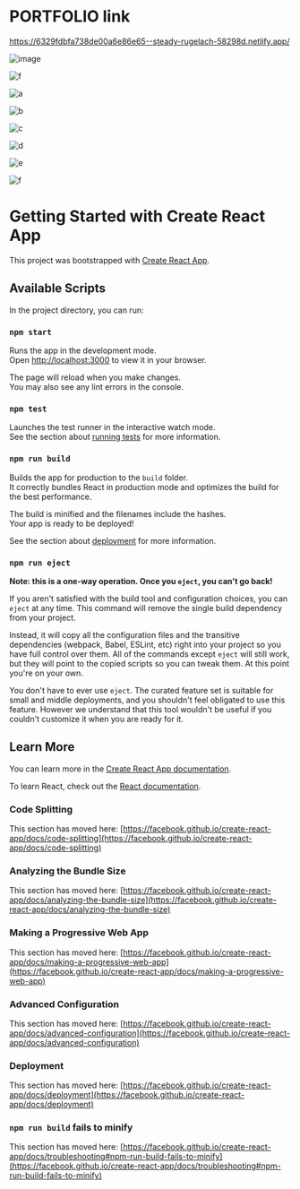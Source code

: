 # PORTFOLIO link 
https://6329fdbfa738de00a6e86e65--steady-rugelach-58298d.netlify.app/

![image](https://user-images.githubusercontent.com/104255388/190924058-040a95f1-c8b0-4e0d-aae6-5743057025d4.png)

![f](https://user-images.githubusercontent.com/104255388/191172503-6f593413-397a-46b1-8376-5cf8f974d534.jpg)

![a](https://user-images.githubusercontent.com/104255388/191172104-622ae435-8c4d-4ab4-ae04-b8b2b3da306d.jpg)

![b](https://user-images.githubusercontent.com/104255388/191172172-9407ce82-46d5-42dc-a46c-47bda7c3c552.jpg)

![c](https://user-images.githubusercontent.com/104255388/191172224-451d4eb3-2137-4108-a301-64eccaf4eba5.jpg)

![d](https://user-images.githubusercontent.com/104255388/191172360-a5bad974-f4e9-4fc8-8a5f-47a252a0c243.jpg)

![e](https://user-images.githubusercontent.com/104255388/191172437-b3faed18-6fcb-4d19-94eb-e98d2da3f789.jpg)

![f](https://user-images.githubusercontent.com/104255388/191172594-f3ee01dd-a227-4c6a-9497-356673ec4efb.jpg)


# Getting Started with Create React App

This project was bootstrapped with [Create React App](https://github.com/facebook/create-react-app).

## Available Scripts

In the project directory, you can run:

### `npm start`

Runs the app in the development mode.\
Open [http://localhost:3000](http://localhost:3000) to view it in your browser.

The page will reload when you make changes.\
You may also see any lint errors in the console.

### `npm test`

Launches the test runner in the interactive watch mode.\
See the section about [running tests](https://facebook.github.io/create-react-app/docs/running-tests) for more information.

### `npm run build`

Builds the app for production to the `build` folder.\
It correctly bundles React in production mode and optimizes the build for the best performance.

The build is minified and the filenames include the hashes.\
Your app is ready to be deployed!

See the section about [deployment](https://facebook.github.io/create-react-app/docs/deployment) for more information.

### `npm run eject`

**Note: this is a one-way operation. Once you `eject`, you can't go back!**

If you aren't satisfied with the build tool and configuration choices, you can `eject` at any time. This command will remove the single build dependency from your project.

Instead, it will copy all the configuration files and the transitive dependencies (webpack, Babel, ESLint, etc) right into your project so you have full control over them. All of the commands except `eject` will still work, but they will point to the copied scripts so you can tweak them. At this point you're on your own.

You don't have to ever use `eject`. The curated feature set is suitable for small and middle deployments, and you shouldn't feel obligated to use this feature. However we understand that this tool wouldn't be useful if you couldn't customize it when you are ready for it.

## Learn More

You can learn more in the [Create React App documentation](https://facebook.github.io/create-react-app/docs/getting-started).

To learn React, check out the [React documentation](https://reactjs.org/).

### Code Splitting

This section has moved here: [https://facebook.github.io/create-react-app/docs/code-splitting](https://facebook.github.io/create-react-app/docs/code-splitting)

### Analyzing the Bundle Size

This section has moved here: [https://facebook.github.io/create-react-app/docs/analyzing-the-bundle-size](https://facebook.github.io/create-react-app/docs/analyzing-the-bundle-size)

### Making a Progressive Web App

This section has moved here: [https://facebook.github.io/create-react-app/docs/making-a-progressive-web-app](https://facebook.github.io/create-react-app/docs/making-a-progressive-web-app)

### Advanced Configuration

This section has moved here: [https://facebook.github.io/create-react-app/docs/advanced-configuration](https://facebook.github.io/create-react-app/docs/advanced-configuration)

### Deployment

This section has moved here: [https://facebook.github.io/create-react-app/docs/deployment](https://facebook.github.io/create-react-app/docs/deployment)

### `npm run build` fails to minify

This section has moved here: [https://facebook.github.io/create-react-app/docs/troubleshooting#npm-run-build-fails-to-minify](https://facebook.github.io/create-react-app/docs/troubleshooting#npm-run-build-fails-to-minify)
